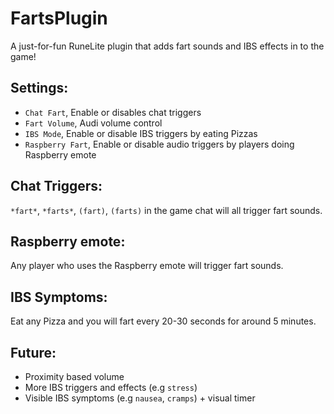 # FartsPlugin

A just-for-fun RuneLite plugin that adds fart sounds and IBS effects in to the game!

## Settings:
- `Chat Fart`, Enable or disables chat triggers
- `Fart Volume`, Audi volume control
- `IBS Mode`, Enable or disable IBS triggers by eating Pizzas
- `Raspberry Fart`, Enable or disable audio triggers by players doing Raspberry emote

## Chat Triggers:
`*fart*`, `*farts*`, `(fart)`, `(farts)` in the game chat will all trigger fart sounds.

## Raspberry emote:
Any player who uses the Raspberry emote will trigger fart sounds.

## IBS Symptoms:
Eat any Pizza and you will fart every 20-30 seconds for around 5 minutes.

## Future:
- Proximity based volume
- More IBS triggers and effects (e.g `stress`)
- Visible IBS symptoms (e.g `nausea`, `cramps`) + visual timer